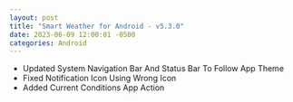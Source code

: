 ```yaml
---
layout: post
title: "Smart Weather for Android - v5.3.0"
date: 2023-06-09 12:00:01 -0500
categories: Android
---
```


- Updated System Navigation Bar And Status Bar To Follow App Theme
- Fixed Notification Icon Using Wrong Icon
- Added Current Conditions App Action